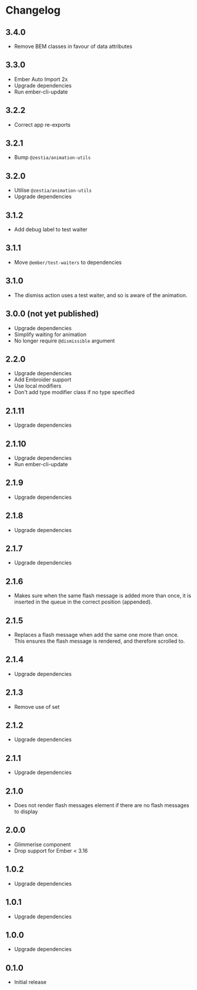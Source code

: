 # Changelog

## 3.4.0

- Remove BEM classes in favour of data attributes

## 3.3.0

- Ember Auto Import 2x
- Upgrade dependencies
- Run ember-cli-update

## 3.2.2

- Correct app re-exports

## 3.2.1

- Bump `@zestia/animation-utils`

## 3.2.0

- Utilise `@zestia/animation-utils`
- Upgrade dependencies

## 3.1.2

- Add debug label to test waiter

## 3.1.1

- Move `@ember/test-waiters` to dependencies

## 3.1.0

- The dismiss action uses a test waiter, and so is aware of the animation.

## 3.0.0 (not yet published)

- Upgrade dependencies
- Simplify waiting for animation
- No longer require `@dismissible` argument

## 2.2.0

- Upgrade dependencies
- Add Embroider support
- Use local modifiers
- Don't add type modifier class if no type specified

## 2.1.11

- Upgrade dependencies

## 2.1.10

- Upgrade dependencies
- Run ember-cli-update

## 2.1.9

- Upgrade dependencies

## 2.1.8

- Upgrade dependencies

## 2.1.7

- Upgrade dependencies

## 2.1.6

- Makes sure when the same flash message is added more than once, it is inserted
  in the queue in the correct position (appended).

## 2.1.5

- Replaces a flash message when add the same one more than once.<br>
  This ensures the flash message is rendered, and therefore scrolled to.

## 2.1.4

- Upgrade dependencies

## 2.1.3

- Remove use of set

## 2.1.2

- Upgrade dependencies

## 2.1.1

- Upgrade dependencies

## 2.1.0

- Does not render flash messages element if there are no flash messages to display

## 2.0.0

- Glimmerise component
- Drop support for Ember < 3.16

## 1.0.2

- Upgrade dependencies

## 1.0.1

- Upgrade dependencies

## 1.0.0

- Upgrade dependencies

## 0.1.0

- Initial release
